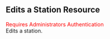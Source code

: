 ## Edits a Station Resource
<span style="color:red">Requires Administrators Authentication</span>  
Edits a station.

